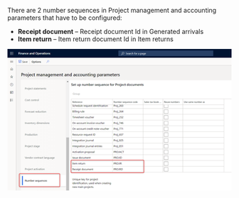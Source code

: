 There are 2 number sequences in Project management and accounting parameters that have to be configured:
- **Receipt document** – Receipt document Id in Generated arrivals 
- **Item return** – Item return document Id in Item returns

![Items (8).png](/.attachments/Items%20(8)-03b565de-7cc8-49ca-8449-08f1b8929d53.png)